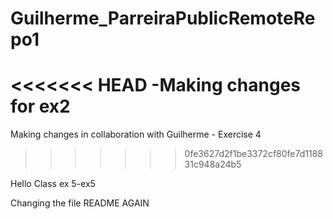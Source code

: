 # Guilherme_ParreiraPublicRemoteRepo1

<<<<<<< HEAD
-Making changes for ex2
=======
Making changes in collaboration with Guilherme - Exercise 4

> > > > > > > 0fe3627d2f1be3372cf80fe7d118831c948a24b5

Hello Class ex 5-ex5

Changing the file README AGAIN
